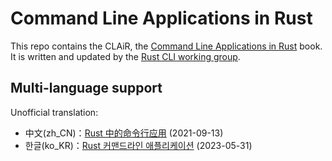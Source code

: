 # Command Line Applications in Rust

This repo contains the CLAiR, the [Command Line Applications in Rust][clair] book.
It is written and updated by the [Rust CLI working group][wg].

## Multi-language support
Unofficial translation:
- 中文(zh_CN)：[Rust 中的命令行应用][rust-cli-zh_CN] (2021-09-13)
- 한글(ko_KR)：[Rust 커맨드라인 애플리케이션][rust-cli-ko_KR] (2023-05-31)

[clair]: https://rust-cli.github.io/book/
[wg]: https://github.com/rust-cli/meta
[rust-cli-zh_CN]: https://suibianxiedianer.github.io/rust-cli-book-zh_CN/
[rust-cli-ko_KR]: https://parksb.github.io/rust-cli-book-ko-kr/

